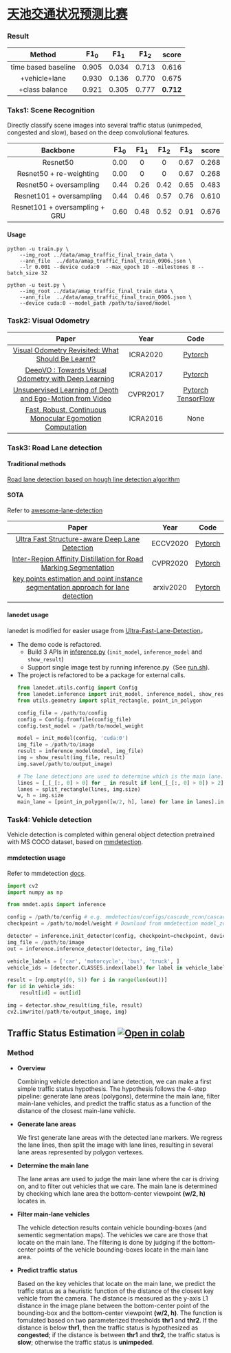 # [天池交通状况预测比赛](https://tianchi.aliyun.com/competition/entrance/531809/information)

### Result
|       Method        | F1<sub>0</sub> | F1<sub>1</sub> | F1<sub>2</sub> | score |
|       :---:         | :---:| :---:| :---:| :---: |
|time based baseline  | 0.905|0.034 | 0.713| 0.616 |
|+vehicle+lane        | 0.930|0.136 | 0.770| 0.675 |
|+class balance       | 0.921|0.305 | 0.777|**0.712**|

### Taks1: Scene Recognition
Directly classify scene images into several traffic status (unimpeded, congested and slow), based on the deep convolutional features.

|    Backbone    | F1<sub>0</sub> | F1<sub>1</sub> | F1<sub>2</sub> | F1<sub>3</sub>  | score |
|     :---:                | :---:| :---:| :---:| :---: | :--:  |
|   Resnet50               | 0.00 | 0    |  0   | 0.67  | 0.268 |
|  Resnet50 + re-weighting | 0.00 | 0    |  0   | 0.67  | 0.268 |
|  Resnet50 + oversampling | 0.44 | 0.26 | 0.42 | 0.65  | 0.483 |
|  Resnet101 + oversampling| 0.44 | 0.46 | 0.57 | 0.76  | 0.610 |
|  Resnet101 + oversampling + GRU| 0.60 | 0.48 | 0.52 | 0.91  | 0.676 |

#### Usage
```shell
python -u train.py \
    --img_root ../data/amap_traffic_final_train_data \
    --ann_file  ../data/amap_traffic_final_train_0906.json \
    --lr 0.001 --device cuda:0  --max_epoch 10 --milestones 8 --batch_size 32
```
```shell
python -u test.py \
    --img_root ../data/amap_traffic_final_train_data \
    --ann_file  ../data/amap_traffic_final_train_0906.json \
    --device cuda:0 --model_path /path/to/saved/model
```

### Task2: Visual Odometry

|                       Paper                                             |      Year      |                    Code                      |
|                       :----:                                            |      :--:      |                    :--:                      |
|[Visual Odometry Revisited: What Should Be Learnt?](https://arxiv.org/abs/1909.09803)            | ICRA2020 |[Pytorch](https://github.com/Huangying-Zhan/DF-VO)|
|[DeepVO : Towards Visual Odometry with Deep Learning ](http://senwang.gitlab.io/DeepVO/files/wang2017DeepVO.pdf) | ICRA2017 | [Pytorch](https://github.com/ChiWeiHsiao/DeepVO-pytorch)  |
|[Unsupervised Learning of Depth and Ego-Motion from Video](https://people.eecs.berkeley.edu/~tinghuiz/projects/SfMLearner/cvpr17_sfm_final.pdf)| CVPR2017 |[Pytorch](https://github.com/ClementPinard/SfmLearner-Pytorch) [TensorFlow](https://github.com/tinghuiz/SfMLearner) |
|[Fast, Robust, Continuous Monocular Egomotion Computation](https://arxiv.org/abs/1602.04886)| ICRA2016| None |

### Task3: Road Lane detection
#### Traditional methods
[Road lane detection based on hough line detection algorithm](https://github.com/naokishibuya/car-finding-lane-lines)

#### SOTA 
Refer to [awesome-lane-detection](https://github.com/amusi/awesome-lane-detection)

|                       Paper                                             |      Year      |                    Code                      |
|                       :----:                                            |      :--:      |                    :--:                      |
|[Ultra Fast Structure-aware Deep Lane Detection](https://arxiv.org/abs/2004.11757)            | ECCV2020 |[Pytorch](https://github.com/cfzd/Ultra-Fast-Lane-Detection)|
|[Inter-Region Affinity Distillation for Road Marking Segmentation](https://arxiv.org/abs/2004.05304)| CVPR2020 | [Pytorch](https://github.com/cardwing/Codes-for-IntRA-KD)|
|[key points estimation and point instance segmentation approach for lane detection](https://arxiv.org/abs/2002.06604)| arxiv2020 | [Pytorch](https://github.com/koyeongmin/PINet)|

#### lanedet usage
lanedet is modified for easier usage from [Ultra-Fast-Lane-Detection](https://github.com/cfzd/Ultra-Fast-Lane-Detection)。
* The demo code is refactored.
  * Build 3 APIs in [inference.py](https://github.com/Jokoe66/Ultra-Fast-Lane-Detection/blob/63cafe63b871243818521d7d0ed3e7d044496f53/inference.py) (```init_model```, ```inference_model``` and ```show_result```)
  * Support single image test by running inference.py（See [run.sh](https://github.com/Jokoe66/Ultra-Fast-Lane-Detection/blob/63cafe63b871243818521d7d0ed3e7d044496f53/run.sh)).
* The project is refactored to be a package for external calls.
  ```python
  from lanedet.utils.config import Config
  from lanedet.inference import init_model, inference_model, show_result
  from utils.geometry import split_rectangle, point_in_polygon

  config_file = /path/to/config
  config = Config.fromfile(config_file)
  config.test_model = /path/to/model_weight

  model = init_model(config, 'cuda:0')
  img_file = /path/to/image
  result = inference_model(model, img_file)
  img = show_result(img_file, result)
  img.save(/path/to/output_image)
  
  # The lane detections are used to determine which is the main lane.
  lines = [_[_[:, 0] > 0] for _ in result if len(_[_[:, 0] > 0]) > 2] # filter high quality lane detections
  lanes = split_rectangle(lines, img.size)
  w, h = img.size
  main_lane = [point_in_polygon([w/2, h], lane) for lane in lanes].index(True)
  ```
### Task4: Vehicle detection
Vehicle detection is completed within general object detection pretrained with MS COCO dataset, based on [mmdetection](https://github.com/Jokoe66/mmdetection-1).

#### mmdetection usage
Refer to mmdetection [docs](https://github.com/Jokoe66/mmdetection-1/blob/master/docs/getting_started.md).
```python
import cv2
import numpy as np

from mmdet.apis import inference

config = /path/to/config # e.g. mmdetection/configs/cascade_rcnn/cascade_rcnn_r50_fpn_1x_coco.py
checkpoint = /path/to/model/weight # Download from mmdetection model_zoo

detector = inference.init_detector(config, checkpoint=checkpoint, device='cuda:0')
img_file = /path/to/image
out = inference.inference_detector(detector, img_file)

vehicle_labels = ['car', 'motorcycle', 'bus', 'truck', ]
vehicle_ids = [detector.CLASSES.index(label) for label in vehicle_labels]

result = [np.empty((0, 5)) for i in range(len(out))]
for id in vehicle_ids:
    result[id] = out[id]

img = detector.show_result(img_file, result)
cv2.imwrite(/path/to/output_image, img)
```

## Traffic Status Estimation [![Open in colab](https://colab.research.google.com/assets/colab-badge.svg)](https://colab.research.google.com/github/Jokoe66/TianchiTrafficEstimation/blob/master/demo.ipynb)
### Method
- **Overview**

  Combining vehicle detection and lane detection, we can make a first simple traffic status hypothesis. The hypothesis
follows the 4-step pipeline: generate lane areas (polygons), determine the main lane, filter main-lane vehicles, and predict the
traffic status as a function of the distance of the closest main-lane vehicle.

- **Generate lane areas** 

  We first generate lane areas with the detected lane markers. We regress the lane lines, then split the image with lane lines, resulting
in several lane areas represented by polygon vertexes.

- **Determine the main lane** 

  The lane areas are used to judge the main lane where the car is driving on, and to filter out vehicles that 
we care. The main lane is determined by checking which lane area the bottom-center viewpoint **(w/2, h)**
locates in.

- **Filter main-lane vehicles**

  The vehicle detection results contain vehicle bounding-boxes (and sementic segmentation maps). The vehicles 
we care are those that locate on the main lane. The filtering is done by judging if the bottom-center points of the
vehicle bounding-boxes locate in the main lane area.

- **Predict traffic status**

  Based on the key vehicles that locate on the main lane, we predict the traffic status as a heuristic function of the distance
of the closest key vehicle from the camera. The distance is measured as the y-axis L1 distance in the image plane between
the bottom-center point of the bounding-box and the bottom-center viewpoint **(w/2, h)**. The function is fomulated 
based on two parameterized thresholds **thr1** and **thr2**. If the distance is below **thr1**, then the traffic status is hypothesized
as **congested**; if the distance is between **thr1** and **thr2**, the traffic status is **slow**; otherwise the traffic status is **unimpeded**.
